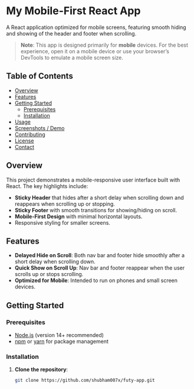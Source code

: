# My Mobile-First React App

A React application optimized for mobile screens, featuring smooth hiding and showing of the header and footer when scrolling.

> **Note**: This app is designed primarily for **mobile** devices. For the best experience, open it on a mobile device or use your browser’s DevTools to emulate a mobile screen size.

## Table of Contents
- [Overview](#overview)
- [Features](#features)
- [Getting Started](#getting-started)
  - [Prerequisites](#prerequisites)
  - [Installation](#installation)
- [Usage](#usage)
- [Screenshots / Demo](#screenshots--demo)
- [Contributing](#contributing)
- [License](#license)
- [Contact](#contact)

## Overview
This project demonstrates a mobile-responsive user interface built with React. The key highlights include:
- **Sticky Header** that hides after a short delay when scrolling down and reappears when scrolling up or stopping.
- **Sticky Footer** with smooth transitions for showing/hiding on scroll.
- **Mobile-First Design** with minimal horizontal layouts.
- Responsive styling for smaller screens.

## Features
- **Delayed Hide on Scroll**: Both nav bar and footer hide smoothly after a short delay when scrolling down.
- **Quick Show on Scroll Up**: Nav bar and footer reappear when the user scrolls up or stops scrolling.
- **Optimized for Mobile**: Intended to run on phones and small screen devices.

## Getting Started

### Prerequisites
- [Node.js](https://nodejs.org) (version 14+ recommended)
- [npm](https://www.npmjs.com/) or [yarn](https://yarnpkg.com/) for package management

### Installation
1. **Clone the repository**:
   ```bash
   git clone https://github.com/shubham007x/futy-app.git
